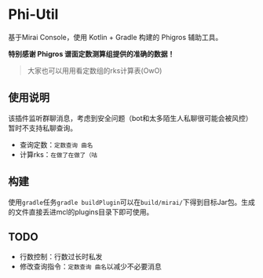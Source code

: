 # Phi-Util

基于Mirai Console，使用 Kotlin + Gradle 构建的 Phigros 辅助工具。

**特别感谢 Phigros 谱面定数测算组提供的准确的数据！**

> 大家也可以用用看定数组的rks计算表(OwO)

## 使用说明

该插件监听群聊消息，考虑到安全问题（bot和太多陌生人私聊很可能会被风控）暂时不支持私聊查询。

- 查询定数：`定数查询 曲名`
- 计算rks：`在做了在做了（咕`

## 构建

使用`gradle`任务`gradle buildPlugin`可以在`build/mirai/`下得到目标Jar包。生成的文件直接丢进mcl的plugins目录下即可使用。

## TODO

- 行数控制：行数过长时私发
- 修改查询指令：`定数查询 曲名`以减少不必要消息